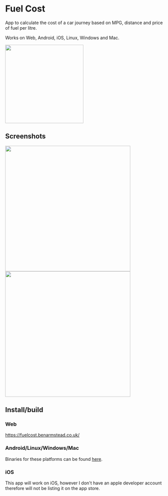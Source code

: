 # Fuel Cost

App to calculate the cost of a car journey based on MPG, distance and price of fuel per litre.

Works on Web, Android, iOS, Linux, Windows and Mac.

<p><a href="https://play.google.com/store/apps/details?id=com.benarmstead.fuel_cost"><img src="https://play.google.com/intl/en_us/badges/images/generic/en_badge_web_generic.png" width="250"/></a></p>

## Screenshots

<img src="https://user-images.githubusercontent.com/70973680/147848059-984e9d00-5fe5-4677-b603-2afe81499738.jpeg" width="400"/><a>  </a><img src="https://user-images.githubusercontent.com/70973680/147848060-b9dcb9d9-0ab6-4ec6-8fe6-68415e63d6ef.jpeg" width="400"/>


## Install/build

### Web

https://fuelcost.benarmstead.co.uk/

### Android/Linux/Windows/Mac

Binaries for these platforms can be found [here](https://github.com/benarmstead/fuel_cost/releases/latest/).

### iOS

This app will work on iOS, however I don't have an apple developer account therefore will not be listing it on the app store.
